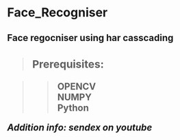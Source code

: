 <h1> Face_Recogniser  
  
<h2>Face regocniser using har casscading

><h3>Prerequisites:  
  
 >>OPENCV  
 >>NUMPY  
 >>Python  
 
 **_Addition info: sendex on youtube_**
